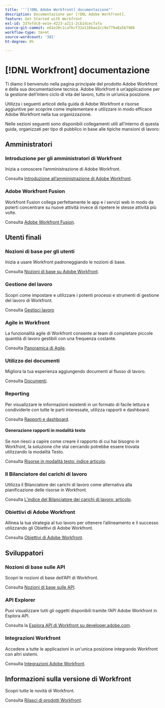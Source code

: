 ```yaml
---
title: '''[!DNL Adobe Workfront] documentazione"'
description: Documentazione per [!DNL Adobe Workfront].
feature: Get Started with Workfront
exl-id: 337efdc8-ee1e-4223-a211-2cb1dcecfafa
source-git-commit: e61e20c1cafbcf32a116bae2cc9e779a8a567986
workflow-type: tm+mt
source-wordcount: '381'
ht-degree: 0%

---
```


# [!DNL Workfront] documentazione

Ti diamo il benvenuto nella pagina principale del prodotto Adobe Workfront e della sua documentazione tecnica. Adobe Workfront è un’applicazione per la gestione dell’intero ciclo di vita del lavoro, tutto in un’unica posizione.

Utilizza i seguenti articoli della guida di Adobe Workfront e risorse aggiuntive per scoprire come implementare e utilizzare in modo efficace Adobe Workfront nella tua organizzazione.

Nelle sezioni seguenti sono disponibili collegamenti utili all’interno di questa guida, organizzati per tipo di pubblico in base alle tipiche mansioni di lavoro:

## Amministratori

### Introduzione per gli amministratori di Workfront

Inizia a conoscere l’amministrazione di Adobe Workfront.

Consulta [Introduzione all’amministrazione di Adobe Workfront](/help/quicksilver/administration-and-setup/get-started-wf-administration/get-started-with-wf-administration.md).

### Adobe Workfront Fusion

Workfront Fusion collega perfettamente le app e i servizi web in modo da poterti concentrare su nuove attività invece di ripetere le stesse attività più volte.

Consulta [Adobe Workfront Fusion](/help/quicksilver/workfront-fusion/workfront-fusion-2.md).

## Utenti finali

### Nozioni di base per gli utenti

Inizia a usare Workfront padroneggiando le nozioni di base.

Consulta [Nozioni di base su Adobe Workfront](/help/quicksilver/workfront-basics/workfront-basics.md).

### Gestione del lavoro

Scopri come impostare e utilizzare i potenti processi e strumenti di gestione del lavoro di Workfront.

Consulta [Gestisci lavoro](/help/quicksilver/manage-work/manage-work.md)


### Agile in Workfront

La funzionalità agile di Workfront consente ai team di completare piccole quantità di lavoro gestibili con una frequenza costante.

Consulta [Panoramica di Agile](/help/quicksilver/agile/agile-overview.md).

### Utilizzo dei documenti

Migliora la tua esperienza aggiungendo documenti al flusso di lavoro.

Consulta [Documenti](/help/quicksilver/documents/documents-overview.md).

### Reporting

Per visualizzare le informazioni esistenti in un formato di facile lettura e condividerle con tutte le parti interessate, utilizza rapporti e dashboard.

Consulta [Rapporti e dashboard](/help/quicksilver/reports-and-dashboards/reports-and-dashboards-overview.md).

#### Generazione rapporti in modalità testo

Se non riesci a capire come creare il rapporto di cui hai bisogno in Workfront, la soluzione che stai cercando potrebbe essere trovata utilizzando la modalità Testo.

Consulta [Risorse in modalità testo: indice articolo](/help/quicksilver/reports-and-dashboards/reports/text-mode/text-mode-resources.md).

### Il Bilanciatore dei carichi di lavoro

Utilizza il Bilanciatore dei carichi di lavoro come alternativa alla pianificazione delle risorse in Workfront.

Consulta [L’indice del Bilanciatore dei carichi di lavoro: articolo](/help/quicksilver/resource-mgmt/workload-balancer/workload-balancer.md).

### Obiettivi di Adobe Workfront

Allinea la tua strategia al tuo lavoro per ottenere l’allineamento e il successo utilizzando gli Obiettivi di Adobe Workfront.

Consulta [Obiettivi di Adobe Workfront](/help/quicksilver/workfront-goals/workfront-goals.md).

## Sviluppatori

### Nozioni di base sulle API

Scopri le nozioni di base dell’API di Workfront.

Consulta [Nozioni di base sulle API](/help/quicksilver/wf-api/general/api-basics.md).

### API Explorer

Puoi visualizzare tutti gli oggetti disponibili tramite l’API Adobe Workfront in Esplora API.

Consulta la [Esplora API di Workfront su developer.adobe.com](https://developer.adobe.com/workfront/api-explorer/).

### Integrazioni Workfront

Accedere a tutte le applicazioni in un&#39;unica posizione integrando Workfront con altri sistemi.

Consulta [Integrazioni Adobe Workfront](/help/quicksilver/workfront-integrations-and-apps/workfront-integrations.md).

## Informazioni sulla versione di Workfront

Scopri tutte le novità di Workfront.

Consulta [Rilasci di prodotti Workfront](/help/quicksilver/product-announcements/product-releases/product-releases.md).